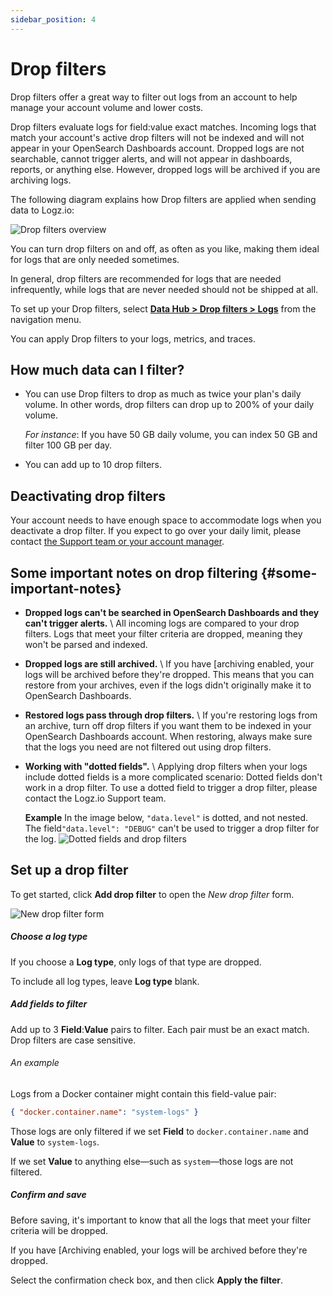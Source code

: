 ```yaml
---
sidebar_position: 4
---
```


# Drop filters


Drop filters offer a great way to filter out logs from an account to help manage your account volume and lower costs.

Drop filters evaluate logs for field:value exact matches. Incoming logs that match your account's active drop filters will not be indexed and will not appear in your OpenSearch Dashboards account. Dropped logs are not searchable, cannot trigger alerts, and will not appear in dashboards, reports, or anything else. However, dropped logs will be archived if you are archiving logs.

The following diagram explains how Drop filters are applied when sending data to Logz.io:

![Drop filters overview](https://dytvr9ot2sszz.cloudfront.net/logz-docs/drop-filters/drop-filter-flow.png)

You can turn drop filters on and off, as often as you like, making them ideal for logs that are only needed sometimes.

In general, drop filters are recommended for logs that are needed infrequently, while logs that are never needed should not be shipped at all.


To set up your Drop filters, select [**Data Hub > Drop filters > Logs**](https://app.logz.io/#/dashboard/tools/drop-filters) from the navigation menu.

You can apply Drop filters to your logs, metrics, and traces. 




## How much data can I filter?

* You can use Drop filters to drop as much as twice your plan's daily volume.
  In other words, drop filters can drop up to 200% of your daily volume.

  _For instance_:
  If you have 50 GB daily volume,
  you can index 50 GB and filter 100 GB per day.

* You can add up to 10 drop filters.

## Deactivating drop filters

Your account needs to have enough space
to accommodate logs
when you deactivate a drop filter.
If you expect to go over your daily limit,
please contact <a class="intercom-launch" href="mailto:help@logz.io">the Support team or your account manager</a>.

## Some important notes on drop filtering {#some-important-notes}

* **Dropped logs can't be searched in OpenSearch Dashboards and they can't trigger alerts.** \\
  All incoming logs are compared to your drop filters.
  Logs that meet your filter criteria are dropped,
  meaning they won't be parsed and indexed.

* **Dropped logs are still archived.** \\
  If you have [archiving enabled,
  your logs will be archived before they're dropped.
  This means that you can restore from your archives,
  even if the logs didn't originally make it to OpenSearch Dashboards.

* **Restored logs pass through drop filters.** \\
  If you're restoring logs from an archive,
  turn off drop filters if you want them to be indexed in your OpenSearch Dashboards account.
  When restoring,
  always make sure that the logs you need are not filtered out using drop filters.

* **Working with "dotted fields".** \\
  Applying drop filters when your logs include dotted fields is a more complicated scenario: Dotted fields don't work in a drop filter. To use a dotted field to trigger a drop filter, please contact the Logz.io Support team. 

  **Example** 
  In the image below, `"data.level"` is dotted, and not nested. The field`"data.level": "DEBUG"` can't be used to trigger a drop filter for the log.
  ![Dotted fields and drop filters](https://dytvr9ot2sszz.cloudfront.net/logz-docs/drop-filters/dotted_fields_feb2022.png)


## Set up a drop filter

To get started,
click **<i class="li li-plus"></i> Add drop filter**
to open the _New drop filter_ form.

![New drop filter form](https://dytvr9ot2sszz.cloudfront.net/logz-docs/drop-filters/new-drop-filter.png)


##### Choose a log type


If you choose a **Log type**,
only logs of that type are dropped.

To include all log types, leave **Log type** blank.

##### Add fields to filter


Add up to 3 **Field**:**Value** pairs to filter.
Each pair must be an exact match.
Drop filters are case sensitive.

###### An example

Logs from a Docker container might contain this field-value pair:

```json
{ "docker.container.name": "system-logs" }
```

Those logs are only filtered
if we set **Field** to `docker.container.name`
and **Value** to `system-logs`.

If we set **Value** to anything else—such as `system`—those logs
are not filtered.

##### Confirm and save


Before saving, it's important to know that all the logs that meet
your filter criteria will be dropped.

If you have [Archiving enabled,
your logs will be archived before they're dropped.

Select the confirmation check box,
and then click **Apply the filter**.
